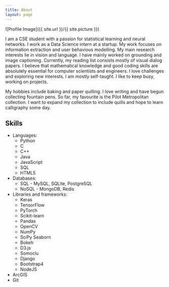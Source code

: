 ```yaml
---
title: About
layout: page
---
```


![Profile Image]({{ site.url }}/{{ site.picture }})

<p>I am a CSE student with a passion for statistical learning and neural networks. I work as a Data Science intern at a startup. My work focuses on information extraction and user behavious modelling. My main research interests lie in vision and language. I have mainly worked on grounding and image captioning. Currently, my reading list consists mostly of visual dialog papers. I believe that mathematical knowledge and good coding skills are absolutely essential for computer scientists and engineers. I love challenges and exploring new interests. I am mostly self-taught. I like to keep busy, working on projects.</p>

<p>My hobbies include baking and paper quilling. I love writing and have begun collecting fountain pens. So far, my favourite is the Pilot Metropolitan collection. I want to expand my collection to include quills and hope to learn calligraphy some day.</p>

<h2>Skills</h2>

<ul class="skill-list">
<li>Languages: 
<ul><li>Python</li> <li>C</li> <li>C++</li> <li>Java</li> <li>JavaScript</li> <li>SQL</li> <li>HTML5</li></ul>
</li>
<li>Databases: 
<ul><li>SQL - MySQL, SQLite, PostgreSQL</li><li>NoSQL - MongoDB, Redis</li></ul>
</li>
<li>Libraries and frameworks: 
<ul><li>Keras</li><li>TensorFlow</li><li>PyTorch</li><li>Scikit-learn</li><li>Pandas</li><li>OpenCV</li><li>NumPy</li><li>SciPy Seaborn</li><li>Bokeh</li><li>D3.js</li><li>Somoclu</li><li> Django</li><li>Bootstrap4</li><li>NodeJS</li></ul>
<li>ArcGIS</li>
<li>Git</li>
